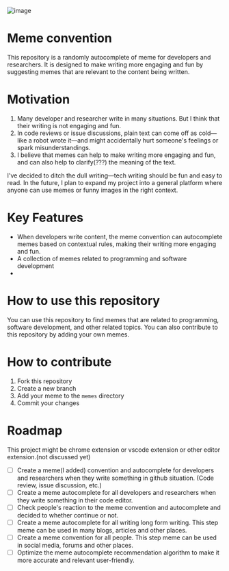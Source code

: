 ![image](https://github.com/user-attachments/assets/0c5074ef-d235-4a70-9292-9c33c3fb8dcc)

# Meme convention

This repository is a randomly autocomplete of meme for developers and researchers.
It is designed to make writing more engaging and fun by suggesting memes that are relevant to the content being written.

# Motivation
1. Many developer and researcher write in many situations. But I think that their writing is not engaging and fun.
2. In code reviews or issue discussions, plain text can come off as cold—like a robot wrote it—and might accidentally hurt someone's feelings or spark misunderstandings.
3. I believe that memes can help to make writing more engaging and fun, and can also help to clarify(???) the meaning of the text.

I've decided to ditch the dull writing—tech writing should be fun and easy to read.
In the future, I plan to expand my project into a general platform where anyone can use memes or funny images in the right context.


# Key Features
- When developers write content, the meme convention can autocomplete memes based on contextual rules, making their writing more engaging and fun.
- A collection of memes related to programming and software development
- 

# How to use this repository
You can use this repository to find memes that are related to programming, software development, and other related topics.
You can also contribute to this repository by adding your own memes.

# How to contribute
1. Fork this repository
2. Create a new branch
3. Add your meme to the `memes` directory
4. Commit your changes

# Roadmap
This project might be chrome extension or vscode extension or other editor extension.(not discussed yet)

- [ ] Create a meme(I added) convention and autocomplete for developers and researchers when they write something in github situation. (Code review, issue discussion, etc.)
- [ ] Create a meme autocomplete for all developers and researchers when they write something in their code editor.
- [ ] Check people's reaction to the meme convention and autocomplete and decided to whether continue or not.
- [ ] Create a meme autocomplete for all writing long form writing. This step meme can be used in many blogs, articles and other places.
- [ ] Create a meme convention for all people. This step meme can be used in social media, forums and other places.
- [ ] Optimize the meme autocomplete recommendation algorithm to make it more accurate and relevant user-friendly.
